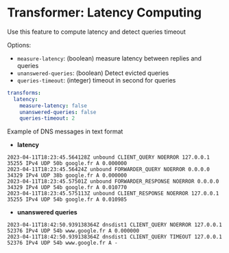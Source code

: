 
# Transformer: Latency Computing

Use this feature to compute latency and detect queries timeout

Options:

- `measure-latency`: (boolean) measure latency between replies and queries
- `unanswered-queries`: (boolean) Detect evicted queries
- `queries-timeout`: (integer) timeout in second for queries

```yaml
transforms:
  latency:
    measure-latency: false
    unanswered-queries: false
    queries-timeout: 2
```

Example of DNS messages in text format

- **latency**

```
2023-04-11T18:23:45.564128Z unbound CLIENT_QUERY NOERROR 127.0.0.1 35255 IPv4 UDP 50b google.fr A 0.000000
2023-04-11T18:23:45.56424Z unbound FORWARDER_QUERY NOERROR 0.0.0.0 34329 IPv4 UDP 38b google.fr A 0.000000
2023-04-11T18:23:45.57501Z unbound FORWARDER_RESPONSE NOERROR 0.0.0.0 34329 IPv4 UDP 54b google.fr A 0.010770
2023-04-11T18:23:45.575113Z unbound CLIENT_RESPONSE NOERROR 127.0.0.1 35255 IPv4 UDP 54b google.fr A 0.010985
```

- **unanswered queries**

```
2023-04-11T18:42:50.939138364Z dnsdist1 CLIENT_QUERY NOERROR 127.0.0.1 52376 IPv4 UDP 54b www.google.fr A 0.000000
2023-04-11T18:42:50.939138364Z dnsdist1 CLIENT_QUERY TIMEOUT 127.0.0.1 52376 IPv4 UDP 54b www.google.fr A -
```
